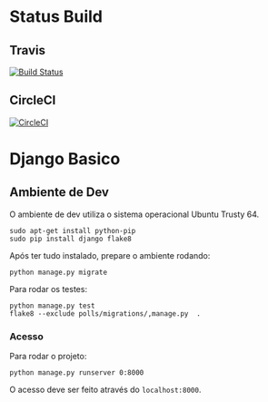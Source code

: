 # Status Build

## Travis
[![Build Status](https://travis-ci.org/thiagonf/GCS01.svg?branch=master)](https://travis-ci.org/thiagonf/GCS01)
## CircleCI
[![CircleCI](https://circleci.com/gh/thiagonf/GCS01/tree/master.svg?style=shield&circle-token=:circle-token)](https://circleci.com/gh/thiagonf/GCS01/tree/master)

# Django Basico

## Ambiente de Dev

O ambiente de dev utiliza o sistema operacional Ubuntu Trusty 64.

```
sudo apt-get install python-pip
sudo pip install django flake8
```

Após ter tudo instalado, prepare o ambiente rodando:

```
python manage.py migrate
```

Para rodar os testes:

```
python manage.py test
flake8 --exclude polls/migrations/,manage.py  .
```

### Acesso

Para rodar o projeto:

```
python manage.py runserver 0:8000
```

O acesso deve ser feito através do `localhost:8000`.


